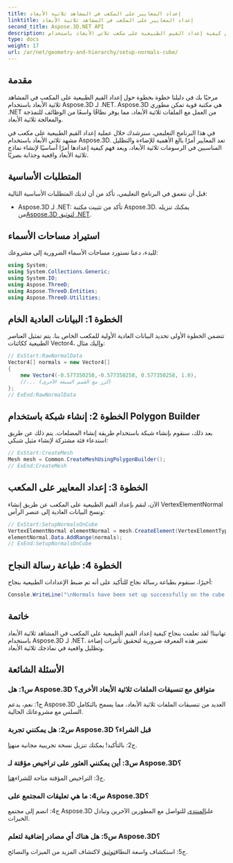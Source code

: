 ```yaml
---
title: إعداد المعايير على المكعب في المشاهد ثلاثية الأبعاد
linktitle: إعداد المعايير على المكعب في المشاهد ثلاثية الأبعاد
second_title: Aspose.3D.NET API
description: تعلم كيفية إعداد القيم الطبيعية على مكعب ثلاثي الأبعاد باستخدام Aspose.3D لـ .NET. عزز مهاراتك في النمذجة ثلاثية الأبعاد باستخدام هذا الدليل المفصّل خطوة بخطوة.
type: docs
weight: 17
url: /ar/net/geometry-and-hierarchy/setup-normals-cube/
---
```

## مقدمة

مرحبًا بك في دليلنا خطوة بخطوة حول إعداد القيم الطبيعية على المكعب في المشاهد ثلاثية الأبعاد باستخدام Aspose.3D لـ .NET. Aspose.3D هي مكتبة قوية تمكن مطوري .NET من العمل مع الملفات ثلاثية الأبعاد، مما يوفر نطاقًا واسعًا من الوظائف للنمذجة والمعالجة ثلاثية الأبعاد.

في هذا البرنامج التعليمي، سنرشدك خلال عملية إعداد القيم الطبيعية على مكعب في مشهد ثلاثي الأبعاد باستخدام Aspose.3D. تعد المعايير أمرًا بالغ الأهمية للإضاءة والتظليل المناسبين في الرسومات ثلاثية الأبعاد، ويعد فهم كيفية إعدادها أمرًا أساسيًا لإنشاء نماذج ثلاثية الأبعاد واقعية وجذابة بصريًا.

## المتطلبات الأساسية

قبل أن نتعمق في البرنامج التعليمي، تأكد من أن لديك المتطلبات الأساسية التالية:

-  Aspose.3D لـ .NET: تأكد من تثبيت مكتبة Aspose.3D. يمكنك تنزيله من[Aspose.3D لتوثيق .NET](https://reference.aspose.com/3d/net/).

## استيراد مساحات الأسماء

للبدء، دعنا نستورد مساحات الأسماء الضرورية إلى مشروعك:

```csharp
using System;
using System.Collections.Generic;
using System.IO;
using Aspose.ThreeD;
using Aspose.ThreeD.Entities;
using Aspose.ThreeD.Utilities;
```

## الخطوة 1: البيانات العادية الخام

تتضمن الخطوة الأولى تحديد البيانات العادية الأولية للمكعب الخاص بنا. يتم تمثيل العناصر الطبيعية ككائنات Vector4، وإليك مثال:

```csharp
// ExStart:RawNormalData
Vector4[] normals = new Vector4[]
{
    new Vector4(-0.577350258,-0.577350258, 0.577350258, 1.0),
    //... (كرر مع القمم السبعة الأخرى)
};
// ExEnd:RawNormalData
```

## الخطوة 2: إنشاء شبكة باستخدام Polygon Builder

بعد ذلك، سنقوم بإنشاء شبكة باستخدام طريقة إنشاء المضلعات. يتم ذلك عن طريق استدعاء فئة مشتركة لإنشاء مثيل شبكي:

```csharp
// ExStart:CreateMesh
Mesh mesh = Common.CreateMeshUsingPolygonBuilder();
// ExEnd:CreateMesh
```

## الخطوة 3: إعداد المعايير على المكعب

الآن، لنقم بإعداد القيم الطبيعية على المكعب عن طريق إنشاء VertexElementNormal ونسخ البيانات العادية إلى عنصر الرأس:

```csharp
// ExStart:SetupNormalsOnCube
VertexElementNormal elementNormal = mesh.CreateElement(VertexElementType.Normal, MappingMode.ControlPoint, ReferenceMode.Direct) as VertexElementNormal;
elementNormal.Data.AddRange(normals);
// ExEnd:SetupNormalsOnCube
```

## الخطوة 4: طباعة رسالة النجاح

أخيرًا، سنقوم بطباعة رسالة نجاح للتأكيد على أنه تم ضبط الإعدادات الطبيعية بنجاح:

```csharp
Console.WriteLine("\nNormals have been set up successfully on the cube.");
```

## خاتمة

تهانينا! لقد تعلمت بنجاح كيفية إعداد القيم الطبيعية على المكعب في المشاهد ثلاثية الأبعاد باستخدام Aspose.3D لـ .NET. تعتبر هذه المعرفة ضرورية لتحقيق تأثيرات إضاءة وتظليل واقعية في نماذجك ثلاثية الأبعاد.

## الأسئلة الشائعة

### س1: هل Aspose.3D متوافق مع تنسيقات الملفات ثلاثية الأبعاد الأخرى؟

ج1: نعم، يدعم Aspose.3D العديد من تنسيقات الملفات ثلاثية الأبعاد، مما يسمح بالتكامل السلس مع مشروعاتك الحالية.

### س2: هل يمكنني تجربة Aspose.3D قبل الشراء؟

ج2: بالتأكيد! يمكنك تنزيل نسخة تجريبية مجانية من[هنا](https://releases.aspose.com/).

### س3: أين يمكنني العثور على تراخيص مؤقتة لـ Aspose.3D؟

 ج3: التراخيص المؤقتة متاحة للشراء[هنا](https://purchase.aspose.com/temporary-license/).

### س4: ما هي تعليقات المجتمع على Aspose.3D؟

 ج4: انضم إلى مجتمع Aspose.3D على[المنتدى](https://forum.aspose.com/c/3d/18) للتواصل مع المطورين الآخرين وتبادل الخبرات.

### س5: هل هناك أي مصادر إضافية لتعلم Aspose.3D؟

 ج5: استكشاف واسعة النطاق[توثيق](https://reference.aspose.com/3d/net/) لاكتشاف المزيد من الميزات والنصائح.